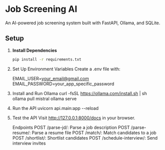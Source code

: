 # Job Screening AI

An AI-powered job screening system built with FastAPI, Ollama, and SQLite.

## Setup

1. **Install Dependencies**
   ```bash
   pip install -r requirements.txt

2. Set Up Environment Variables Create a .env file with:

    EMAIL_USER=your_email@gmail.com
    EMAIL_PASSWORD=your_app_specific_password

3. Install and Run Ollama
    curl -fsSL https://ollama.com/install.sh | sh
    ollama pull mistral
    ollama serve

4. Run the API
    uvicorn api.main:app --reload

5. Test the API Visit http://127.0.0.1:8000/docs in your browser.

    Endpoints
    POST /parse-jd/: Parse a job description
    POST /parse-resume/: Parse a resume file
    POST /match/: Match candidates to a job
    POST /shortlist/: Shortlist candidates
    POST /schedule-interview/: Send interview invites

